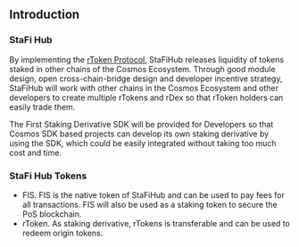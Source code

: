 ## Introduction
### StaFi Hub
By implementing the [rToken Protocol](https://docs.stafi.io/developer/rtoken-technical-paper), StaFiHub releases liquidity of tokens staked in other chains of the Cosmos Ecosystem. Through good module design, open cross-chain-bridge design and developer incentive strategy, StaFiHub will work with other chains in the Cosmos Ecosystem and other developers to create multiple rTokens and rDex so that rToken holders can easily trade them.

The First Staking Derivative SDK will be provided for Developers so that Cosmos SDK based projects can develop its own staking derivative by using the SDK, which could be easily integrated without taking too much cost and time.

### StaFi Hub Tokens
- FIS. FIS is the native token of StaFiHub and can be used to pay fees for all transactions. FIS will also be used as a staking token to secure the PoS blockchain.
- rToken. As staking derivative, rTokens is transferable and can be used to redeem origin tokens.





